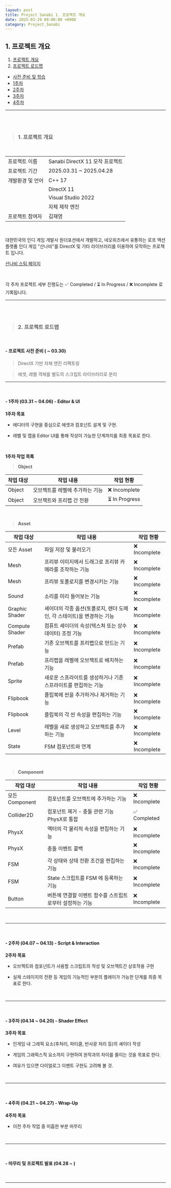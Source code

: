 ```yaml
---
layout: post
title: Project Sanabi 1. 프로젝트 개요
date: 2025-03-29 09:00:00 +0900
category: Project_Sanabi
---
```


## 1. 프로젝트 개요

1. [프로젝트 개요](#1-프로젝트-개요-1)
2. [프로젝트 로드맵](#2-프로젝트-로드맵)
  - [사전 준비 및 학습](#--사전-준비-및-학습-0907--1023)
  - [1주차](#--1주차-1024--1030)
  - [2주차](#--2주차-1031--1106)
  - [3주차](#--3주차-1107--1013)
  - [4주차](#--4주차-1114--1120)

---

<br><br>

>### 1. 프로젝트 개요

<br>

|||
|---|---|
|프로젝트 이름|Sanabi DirectX 11 모작 프로젝트|
|프로젝트 기간|2025.03.31 ~ 2025.04.28|
|개발환경 및 언어|C++ 17|
||DirectX 11|
||Visual Studio 2022|
||자체 제작 엔진|
|프로젝트 참여자|김재영|

<br>

대한민국의 인디 게임 개발사 원더포션에서 개발하고, 네오위즈에서 유통하는 로프 액션 플랫폼 인디 게임 "산나비"를 DirectX 및 기타 라이브러리를 이용하여 모작하는 프로젝트 입니다.

[산나비 스팀 페이지](https://store.steampowered.com/app/1562700/_/)


<br>

각 주차 프로젝트 세부 진행도는 ✅ Completed / ⏳ In Progress / ❌ Incomplete 로 기록됩니다.

---

<br><br>

>### 2. 프로젝트 로드맵

<br>

#### - 프로젝트 사전 준비 ( ~ 03.30)

> DirectX 기반 자체 엔진 리팩토링

> 에셋, 레벨 객체를 별도의 스크립트 라이브러리로 분리


---

<br>

#### - 1주차 (03.31 ~ 04.06) - Editor & UI

**1주차 목표**

- 에디터의 구현을 중심으로 에셋과 컴포넌트 설계 및 구현.

- 레벨 및 맵을 Editor UI를 통해 작성이 가능한 단계까지를 최종 목표로 한다.


<br>

**1주차 작업 목록**

> **Object**

|작업 대상|작업 내용|작업 현황|
|---|---|---|
|Object|오브젝트를 레벨에 추가하는 기능|❌ Incomplete|
|Object|오브젝트와 프리펩 간 전환|⏳ In Progress|

<br>

> **Asset**

|작업 대상|작업 내용|작업 현황|
|---|---|---|
|모든 Asset|파일 저장 및 불러오기|❌ Incomplete|
|Mesh|프리뷰 이미지에서 드래그로 프리뷰 카메라를 조작하는 기능|❌ Incomplete|
|Mesh|프리뷰 토폴로지를 변경시키는 기능|❌ Incomplete|
|Sound|소리를 미리 들어보는 기능|❌ Incomplete|
|Graphic Shader|셰이더의 각종 옵션(토폴로지, 렌더 도메인, 각 스테이트)을 변경하는 기능|❌ Incomplete|
|Compute Shader|컴퓨트 셰이더의 속성(텍스쳐 또는 상수 데이터) 조정 기능|❌ Incomplete|
|Prefab|기존 오브젝트를 프리펩으로 만드는 기능|❌ Incomplete|
|Prefab|프리펩을 레벨에 오브젝트로 배치하는 기능|❌ Incomplete|
|Sprite|새로운 스프라이트를 생성하거나 기존 스프라이트를 편집하는 기능|❌ Incomplete|
|Flipbook|플립북에 씬을 추가하거나 제거하는 기능|❌ Incomplete|
|Flipbook|플립북의 각 씬 속성을 편집하는 기능|❌ Incomplete|
|Level|레벨을 새로 생성하고 오브젝트를 추가하는 기능|❌ Incomplete|
|State|FSM 컴포넌트와 연계|❌ Incomplete|

<br>

> **Component**

|작업 대상|작업 내용|작업 현황|
|---|---|---|
|모든 Component|컴포넌트를 오브젝트에 추가하는 기능|❌ Incomplete|
|Collider2D|컴포넌트 제거 - 충돌 관련 기능 PhysX로 통합|✅ Completed|
|PhysX|액터의 각 물리적 속성을 편집하는 기능|❌ Incomplete|
|PhysX|충돌 이벤트 콜백|❌ Incomplete|
|FSM|각 상태와 상태 전환 조건을 편집하는 기능|❌ Incomplete|
|FSM|State 스크립트를 FSM 에 등록하는 기능|❌ Incomplete|
|Button|버튼에 연결할 이벤트 함수를 스트립트로부터 설정하는 기능|❌ Incomplete|

<br>

---

<br>

#### - 2주차 (04.07 ~ 04.13) - Script & Interaction

**2주차 목표**

- 오브젝트와 컴포넌트가 사용할 스크립트의 작성 및 오브젝트간 상호작용 구현

- 실제 스테이지의 전환 등 게임의 기능적인 부분의 플레이가 가능한 단계를 최종 목표로 한다.


<br>


---

<br>

#### - 3주차 (04.14 ~ 04.20) - Shader Effect

**3주차 목표**

- 인게임 내 그래픽 요소(후처리, 파티클, 반사광 처리 등)의 셰이더 작성

- 게임의 그래픽스적 요소까지 구현하여 원작과의 차이를 줄이는 것을 목표로 한다.

- 여유가 있으면 다이얼로그 이벤트 구현도 고려해 볼 것.


<br>

---

<br>

#### - 4주차 (04.21 ~ 04.27) - Wrap-Up

**4주차 목표**

- 이전 주차 작업 중 미흡한 부분 마무리



<br>

---

<br>

#### - 마무리 및 프로젝트 발표 (04.28 ~ )


<br>

---